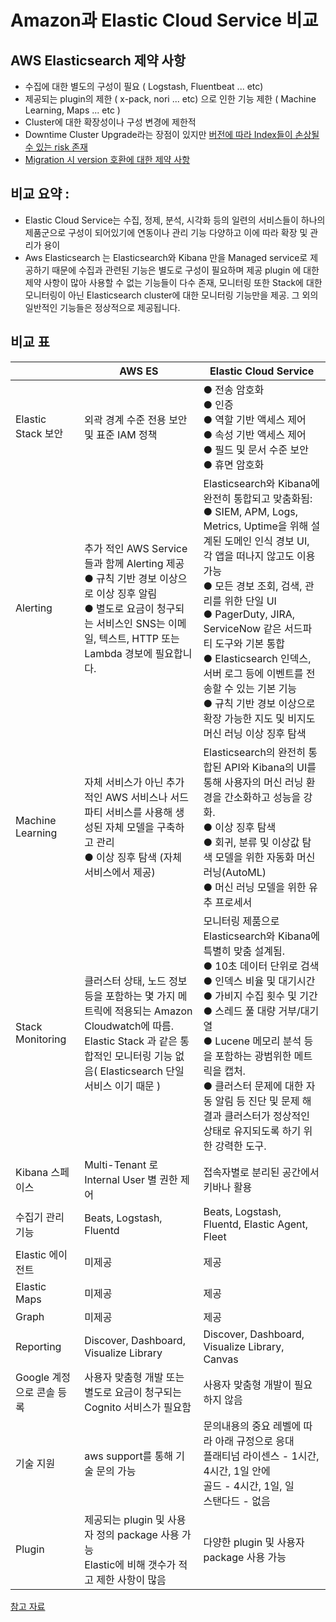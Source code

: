 # Amazon과 Elastic Cloud Service 비교



## AWS Elasticsearch 제약 사항

- 수집에 대한 별도의 구성이 필요 ( Logstash, Fluentbeat ... etc)
- 제공되는 plugin의 제한 ( x-pack, nori ... etc) 으로 인한 기능 제한 ( Machine Learning, Maps ... etc )
- Cluster에 대한 확장성이나 구성 변경에 제한적
- Downtime Cluster Upgrade라는 장점이 있지만 [버전에 따라 Index들이 손상될 수 있는 risk 존재 ](https://docs.aws.amazon.com/ko_kr/elasticsearch-service/latest/developerguide/es-version-migration.html)
- [Migration 시 version 호환에 대한 제약 사항](https://www.elastic.co/kr/support/matrix#matrix_compatibility)



## 비교 요약 :

- Elastic Cloud Service는 수집, 정제, 분석, 시각화 등의 일련의 서비스들이 하나의 제품군으로 구성이 되어있기에 연동이나 관리 기능 다양하고 이에 따라 확장 및 관리가 용이
- Aws Elasticsearch 는 Elasticsearch와 Kibana 만을 Managed service로 제공하기 때문에 수집과 관련된 기능은 별도로 구성이 필요하며 제공 plugin 에 대한 제약 사항이 많아 사용할 수 없는 기능들이 다수 존재, 모니터링 또한 Stack에 대한 모니터링이 아닌 Elasticsearch cluster에 대한 모니터링 기능만을 제공. 그 외의 일반적인 기능들은 정상적으로 제공됩니다.



## 비교 표

|                           | AWS ES                                                       | Elastic Cloud Service                                        |
| ------------------------- | ------------------------------------------------------------ | ------------------------------------------------------------ |
| Elastic Stack 보안        | 외곽 경계 수준 전용 보안 및 표준 IAM 정책                    | ● 전송 암호화 <br />● 인증 <br />● 역할 기반 액세스 제어 <br />● 속성 기반 액세스 제어 <br />● 필드 및 문서 수준 보안 <br />● 휴면 암호화 |
| Alerting                  | 추가 적인 AWS Service들과 함께 Alerting 제공<br />● 규칙 기반 경보 이상으로 이상 징후 알림<br />● 별도로 요금이 청구되는 서비스인 SNS는 이메일, 텍스트, HTTP 또는 Lambda 경보에 필요합니다. | Elasticsearch와 Kibana에 완전히 통합되고 맞춤화됨: <br />● SIEM, APM, Logs, Metrics, Uptime을 위해 설계된 도메인 인식 경보 UI, 각 앱을 떠나지 않고도 이용 가능 <br />● 모든 경보 조회, 검색, 관리를 위한 단일 UI <br />● PagerDuty, JIRA, ServiceNow 같은 서드파티 도구와 기본 통합 <br />● Elasticsearch 인덱스, 서버 로그 등에 이벤트를 전송할 수 있는 기본 기능 <br />● 규칙 기반 경보 이상으로 확장 가능한 지도 및 비지도 머신 러닝 이상 징후 탐색 |
| Machine Learning          | 자체 서비스가 아닌 추가적인 AWS 서비스나 서드파티 서비스를 사용해 생성된 자체 모델을 구축하고 관리<br />● 이상 징후 탐색 (자체 서비스에서 제공) | Elasticsearch의 완전히 통합된 API와 Kibana의 UI를 통해 사용자의 머신 러닝 환경을 간소화하고 성능을 강화. <br />● 이상 징후 탐색 <br />● 회귀, 분류 및 이상값 탐색 모델을 위한 자동화 머신 러닝(AutoML) <br />● 머신 러닝 모델을 위한 유추 프로세서 |
| Stack Monitoring          | 클러스터 상태, 노드 정보 등을 포함하는 몇 가지 메트릭에 적용되는 Amazon Cloudwatch에 따름. <br />Elastic Stack 과 같은 통합적인 모니터링 기능 없음( Elasticsearch 단일 서비스 이기 때문 ) | 모니터링 제품으로 Elasticsearch와 Kibana에 특별히 맞춤 설계됨. <br />● 10초 데이터 단위로 검색<br />● 인덱스 비율 및 대기시간<br />● 가비지 수집 횟수 및 기간<br />● 스레드 풀 대량 거부/대기열<br />● Lucene 메모리 분석 등을 포함하는 광범위한 메트릭을 캡처. <br />● 클러스터 문제에 대한 자동 알림 등 진단 및 문제 해결과 클러스터가 정상적인 상태로 유지되도록 하기 위한 강력한 도구. |
| Kibana 스페이스           | Multi-Tenant 로 Internal User 별 권한 제어                   | 접속자별로 분리된 공간에서 키바나 활용                       |
| 수집기 관리 기능          | Beats, Logstash, Fluentd                                     | Beats, Logstash, Fluentd, Elastic Agent, Fleet               |
| Elastic 에이전트          | 미제공                                                       | 제공                                                         |
| Elastic Maps              | 미제공                                                       | 제공                                                         |
| Graph                     | 미제공                                                       | 제공                                                         |
| Reporting                 | Discover, Dashboard, Visualize Library                       | Discover, Dashboard, Visualize Library, Canvas               |
| Google 계정으로 콘솔 등록 | 사용자 맞춤형 개발 또는 별도로 요금이 청구되는 Cognito 서비스가 필요함 | 사용자 맞춤형 개발이 필요하지 않음                           |
| 기술 지원                 | aws support를 통해 기술 문의 가능                            | 문의내용의 중요 레벨에 따라 아래 규정으로 응대 <br />플래티넘 라이센스 - 1시간, 4시간, 1일 안에 <br />골드 - 4시간, 1일, 일 <br />스탠다드 - 없음 |
| Plugin                    | 제공되는 plugin 및 사용자 정의 package 사용 가능<br />Elastic에 비해 갯수가 적고 제한 사항이 많음 | 다양한 plugin 및 사용자 package 사용 가능                    |

[참고 자료](https://www.elastic.co/kr/blog/hosted-elasticsearch-services-roundup-elastic-cloud-and-amazon-elasticsearch-service)